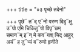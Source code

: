 +++
title = "०३ पृच्छे तदेनो"

+++
पृछे᳓ त᳓द् ए᳓नो वरुण दिदृ᳓क्षु  
उ᳓पो एमि चिकितु᳓षो विपृ᳓छम्  
समान᳓म् इ᳓न् मे कव᳓यश् चिद् आहुर्  
अयं᳓ ह तु᳓भ्यं व᳓रुणो हृणीते